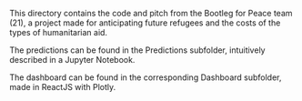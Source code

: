  
This directory contains the code and pitch from the Bootleg for Peace team (21), a project made for anticipating future refugees and the costs of the types of humanitarian aid.

The predictions can be found in the Predictions subfolder, intuitively described in a Jupyter Notebook.

The dashboard can be found in the corresponding Dashboard subfolder, made in ReactJS with Plotly.
